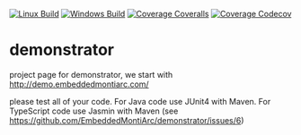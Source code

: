 [![Linux Build][travis-image]][travis-url]
[![Windows Build][appveyor-image]][appveyor-url]
[![Coverage Coveralls][coveralls-image]][coveralls-url]
[![Coverage Codecov][codecov-image]][codecov-url]
# demonstrator

project page for demonstrator, we start with http://demo.embeddedmontiarc.com/

please test all of your code. For Java code use JUnit4 with Maven. For TypeScript code use Jasmin with Maven (see https://github.com/EmbeddedMontiArc/demonstrator/issues/6)

[travis-image]: https://img.shields.io/travis/EmbeddedMontiArc/demonstrator.svg?branch=sbrunecker%2Fdevelop&label=linux
[travis-url]: https://travis-ci.org/EmbeddedMontiArc/demonstrator
[appveyor-image]: https://img.shields.io/appveyor/ci/sbrunecker/demonstrator/sbrunecker/develop.svg?label=windows
[appveyor-url]: https://ci.appveyor.com/project/sbrunecker/demonstrator
[coveralls-image]: https://img.shields.io/coveralls/EmbeddedMontiArc/demonstrator/sbrunecker/develop.svg?label=unit%20tests
[coveralls-url]: https://coveralls.io/github/EmbeddedMontiArc/demonstrator?branch=sbrunecker%2Fdevelop
[codecov-image]: https://img.shields.io/codecov/c/github/EmbeddedMontiArc/demonstrator/sbrunecker/develop.svg?label=all%20tests
[codecov-url]: https://codecov.io/gh/EmbeddedMontiArc/demonstrator/branch/sbrunecker%2Fdevelop